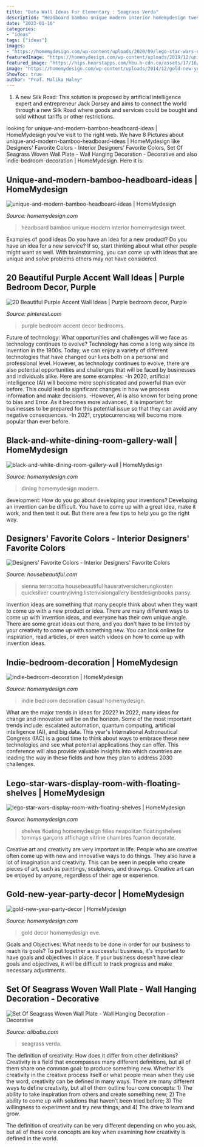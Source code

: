 ```yaml
---
title: "Data Wall Ideas For Elementary : Seagrass Verda"
description: "Headboard bamboo unique modern interior homemydesign tweet"
date: "2023-01-16"
categories:
- "ideas"
tags: ["ideas"]
images:
- "https://homemydesign.com/wp-content/uploads/2020/09/lego-star-wars-display-room-with-floating-shelves.jpg"
featuredImage: "https://homemydesign.com/wp-content/uploads/2019/12/unique-and-modern-bamboo-headboard-ideas.jpg"
featured_image: "https://hips.hearstapps.com/hbu.h-cdn.co/assets/17/16/1600x2497/favorite-designer-colors-sienna-orange.jpg?resize=768:*"
image: "https://homemydesign.com/wp-content/uploads/2014/12/gold-new-year-party-decor.jpg"
ShowToc: true
author: "Prof. Malika Haley"
---
```



1. A new Silk Road: This solution is proposed by artificial intelligence expert and entrepreneur Jack Dorsey and aims to connect the world through a new Silk Road where goods and services could be bought and sold without tariffs or other restrictions.

	

		
looking for unique-and-modern-bamboo-headboard-ideas | HomeMydesign you've visit to the right web. We have 8 Pictures about unique-and-modern-bamboo-headboard-ideas | HomeMydesign like Designers&#039; Favorite Colors - Interior Designers&#039; Favorite Colors, Set Of Seagrass Woven Wall Plate - Wall Hanging Decoration - Decorative and also indie-bedroom-decoration | HomeMydesign. Here it is:
		
    
## Unique-and-modern-bamboo-headboard-ideas | HomeMydesign

<img loading=lazy src="https://homemydesign.com/wp-content/uploads/2019/12/unique-and-modern-bamboo-headboard-ideas.jpg" onerror="this.onerror=null;this.src='https://tse1.mm.bing.net/th?id=OIP.ujjoSfXMNdHbUw-JueQpVwHaLH&amp;pid=15.1';" alt="unique-and-modern-bamboo-headboard-ideas | HomeMydesign">

_Source: homemydesign.com_

>headboard bamboo unique modern interior homemydesign tweet. 

	

Examples of good ideas
Do you have an idea for a new product? Do you have an idea for a new service? If so, start thinking about what other people might want as well. With brainstorming, you can come up with ideas that are unique and solve problems others may not have considered.

    
## 20 Beautiful Purple Accent Wall Ideas | Purple Bedroom Decor, Purple

<img loading=lazy src="https://i.pinimg.com/736x/d7/b0/d6/d7b0d6f525dd55cbfe15c7944b2ea8da.jpg" onerror="this.onerror=null;this.src='https://tse4.mm.bing.net/th?id=OIP.UdL_8NslZuMnoQOUbD6h4AHaLH&amp;pid=15.1';" alt="20 Beautiful Purple Accent Wall Ideas | Purple bedroom decor, Purple">

_Source: pinterest.com_

>purple bedroom accent decor bedrooms. 

	

Future of technology: What opportunities and challenges will we face as technology continues to evolve?
Technology has come a long way since its invention in the 1800s. Today, we can enjoy a variety of different technologies that have changed our lives both on a personal and professional level. However, as technology continues to evolve, there are also potential opportunities and challenges that will be faced by businesses and individuals alike. Here are some examples: 
-In 2020, artificial intelligence (AI) will become more sophisticated and powerful than ever before. This could lead to significant changes in how we process information and make decisions. 
-However, AI is also known for being prone to bias and Error. As it becomes more advanced, it is important for businesses to be prepared for this potential issue so that they can avoid any negative consequences. 
-In 2021, cryptocurrencies will become more popular than ever before.

    
## Black-and-white-dining-room-gallery-wall | HomeMydesign

<img loading=lazy src="https://homemydesign.com/wp-content/uploads/2016/11/black-and-white-dining-room-gallery-wall.jpg" onerror="this.onerror=null;this.src='https://tse1.mm.bing.net/th?id=OIP.H5k7CjnhWcUqEATMp55QGwHaLI&amp;pid=15.1';" alt="black-and-white-dining-room-gallery-wall | HomeMydesign">

_Source: homemydesign.com_

>dining homemydesign modern. 

	

development: How do you go about developing your inventions?
Developing an invention can be difficult. You have to come up with a great idea, make it work, and then test it out. But there are a few tips to help you go the right way.

    
## Designers&#039; Favorite Colors - Interior Designers&#039; Favorite Colors

<img loading=lazy src="https://hips.hearstapps.com/hbu.h-cdn.co/assets/17/16/1600x2497/favorite-designer-colors-sienna-orange.jpg?resize=768:*" onerror="this.onerror=null;this.src='https://tse2.mm.bing.net/th?id=OIP.tRB7_dMXYQ-zwP8YLZ60SwHaLk&amp;pid=15.1';" alt="Designers&#039; Favorite Colors - Interior Designers&#039; Favorite Colors">

_Source: housebeautiful.com_

>sienna terracotta housebeautiful hausratversicherungkosten quicksilver countryliving listenvisiongallery bestdesignbooks pansy. 

	

Invention ideas are something that many people think about when they want to come up with a new product or idea. There are many different ways to come up with invention ideas, and everyone has their own unique angle. There are some great ideas out there, and you don't have to be limited by your creativity to come up with something new. You can look online for inspiration, read articles, or even watch videos on how to come up with invention ideas.

    
## Indie-bedroom-decoration | HomeMydesign

<img loading=lazy src="https://homemydesign.com/wp-content/uploads/2015/04/indie-bedroom-decoration.jpg" onerror="this.onerror=null;this.src='https://tse1.mm.bing.net/th?id=OIP.tU5yt32-p5sKrBKu4Dx7MQHaLZ&amp;pid=15.1';" alt="indie-bedroom-decoration | HomeMydesign">

_Source: homemydesign.com_

>indie bedroom decoration casual homemydesign. 

	

What are the major trends in ideas for 2022?
In 2022, many ideas for change and innovation will be on the horizon. Some of the most important trends include: escalated automation, quantum computing, artificial intelligence (AI), and big data. 
This year's International Astronautical Congress (IAC) is a good time to think about ways to embrace these new technologies and see what potential applications they can offer. This conference will also provide valuable insights into which countries are leading the way in these fields and how they plan to address 2030 challenges.

    
## Lego-star-wars-display-room-with-floating-shelves | HomeMydesign

<img loading=lazy src="https://homemydesign.com/wp-content/uploads/2020/09/lego-star-wars-display-room-with-floating-shelves.jpg" onerror="this.onerror=null;this.src='https://tse2.mm.bing.net/th?id=OIP.ceB-mw-Yuq7R8OSh13wIxgHaLH&amp;pid=15.1';" alt="lego-star-wars-display-room-with-floating-shelves | HomeMydesign">

_Source: homemydesign.com_

>shelves floating homemydesign filles neapolitan floatingshelves tommys garçons affichage vitrine chambres fcanon decorate. 

	

Creative art and creativity are very important in life. People who are creative often come up with new and innovative ways to do things. They also have a lot of imagination and creativity. This can be seen in people who create pieces of art, such as paintings, sculptures, and drawings. Creative art can be enjoyed by anyone, regardless of their age or experience.

    
## Gold-new-year-party-decor | HomeMydesign

<img loading=lazy src="https://homemydesign.com/wp-content/uploads/2014/12/gold-new-year-party-decor.jpg" onerror="this.onerror=null;this.src='https://tse4.mm.bing.net/th?id=OIP.wtkxnxxalpEnJKuCNiB5EgHaPE&amp;pid=15.1';" alt="gold-new-year-party-decor | HomeMydesign">

_Source: homemydesign.com_

>gold decor homemydesign eve. 

	

Goals and Objectives: What needs to be done in order for our business to reach its goals?
To put together a successful business, it's important to have goals and objectives in place. If your business doesn't have clear goals and objectives, it will be difficult to track progress and make necessary adjustments.

    
## Set Of Seagrass Woven Wall Plate - Wall Hanging Decoration - Decorative

<img loading=lazy src="https://sc02.alicdn.com/kf/He939901759074db6942c8a5f69f09bf0J/946428357/He939901759074db6942c8a5f69f09bf0J.png" onerror="this.onerror=null;this.src='https://tse3.mm.bing.net/th?id=OIP._To3y944wMJ60bWtmXlw_wHaFj&amp;pid=15.1';" alt="Set Of Seagrass Woven Wall Plate - Wall Hanging Decoration - Decorative">

_Source: alibaba.com_

>seagrass verda. 

	

The definition of creativity: How does it differ from other definitions?
Creativity is a field that encompasses many different definitions, but all of them share one common goal: to produce something new. Whether it’s creativity in the creative process itself or what people mean when they use the word, creativity can be defined in many ways. 
There are many different ways to define creativity, but all of them outline four core concepts: 1) The ability to take inspiration from others and create something new; 2) The ability to come up with solutions that haven’t been tried before; 3) The willingness to experiment and try new things; and 4) The drive to learn and grow. 

The definition of creativity can be very different depending on who you ask, but all of these core concepts are key when examining how creativity is defined in the world.

